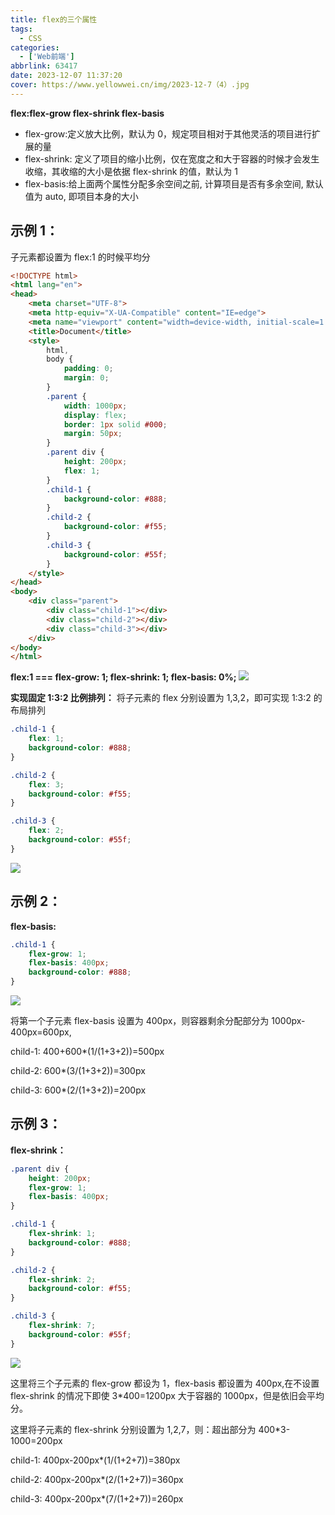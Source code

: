 ```yaml
---
title: flex的三个属性
tags:
  - CSS
categories:
  - ['Web前端']
abbrlink: 63417
date: 2023-12-07 11:37:20
cover: https://www.yellowwei.cn/img/2023-12-7（4）.jpg
---
```


**flex:flex-grow flex-shrink flex-basis**

- flex-grow:定义放大比例，默认为 0，规定项目相对于其他灵活的项目进行扩展的量
- flex-shrink: 定义了项目的缩小比例，仅在宽度之和大于容器的时候才会发生收缩，其收缩的大小是依据 flex-shrink 的值，默认为 1
- flex-basis:给上面两个属性分配多余空间之前, 计算项目是否有多余空间, 默认值为 auto, 即项目本身的大小

## 示例 1：

子元素都设置为 flex:1 的时候平均分

```HTML
<!DOCTYPE html>
<html lang="en">
<head>
    <meta charset="UTF-8">
    <meta http-equiv="X-UA-Compatible" content="IE=edge">
    <meta name="viewport" content="width=device-width, initial-scale=1.0">
    <title>Document</title>
    <style>
        html,
        body {
            padding: 0;
            margin: 0;
        }
        .parent {
            width: 1000px;
            display: flex;
            border: 1px solid #000;
            margin: 50px;
        }
        .parent div {
            height: 200px;
            flex: 1;
        }
        .child-1 {
            background-color: #888;
        }
        .child-2 {
            background-color: #f55;
        }
        .child-3 {
            background-color: #55f;
        }
    </style>
</head>
<body>
    <div class="parent">
        <div class="child-1"></div>
        <div class="child-2"></div>
        <div class="child-3"></div>
    </div>
</body>
</html>
```

**flex:1 === flex-grow: 1; flex-shrink: 1; flex-basis: 0%;**
![](https://www.yellowwei.cn/img/2023-12-7.png)

**实现固定 1:3:2 比例排列：**
将子元素的 flex 分别设置为 1,3,2，即可实现 1:3:2 的布局排列

```CSS
.child-1 {
    flex: 1;
    background-color: #888;
}

.child-2 {
    flex: 3;
    background-color: #f55;
}

.child-3 {
    flex: 2;
    background-color: #55f;
}
```
![](https://www.yellowwei.cn/img/2023-12-7（1）.png)

## 示例 2：

**flex-basis:**

```CSS
.child-1 {
    flex-grow: 1;
    flex-basis: 400px;
    background-color: #888;
}
```
![](https://www.yellowwei.cn/img/2023-12-7（2）.png)

将第一个子元素 flex-basis 设置为 400px，则容器剩余分配部分为 1000px-400px=600px,

child-1: 400+600\*(1/(1+3+2))=500px

child-2: 600\*(3/(1+3+2))=300px

child-3: 600\*(2/(1+3+2))=200px

## 示例 3：

**flex-shrink：**

```CSS
.parent div {
    height: 200px;
    flex-grow: 1;
    flex-basis: 400px;
}

.child-1 {
    flex-shrink: 1;
    background-color: #888;
}

.child-2 {
    flex-shrink: 2;
    background-color: #f55;
}

.child-3 {
    flex-shrink: 7;
    background-color: #55f;
}
```
![](https://www.yellowwei.cn/img/2023-12-7（3）.png)

这里将三个子元素的 flex-grow 都设为 1，flex-basis 都设置为 400px,在不设置 flex-shrink 的情况下即使 3\*400=1200px 大于容器的 1000px，但是依旧会平均分。

这里将子元素的 flex-shrink 分别设置为 1,2,7，则：超出部分为 400\*3-1000=200px

child-1: 400px-200px\*(1/(1+2+7))=380px

child-2: 400px-200px\*(2/(1+2+7))=360px

child-3: 400px-200px\*(7/(1+2+7))=260px
